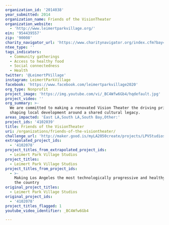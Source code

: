```yaml
---
organization_id: '2014038'
year_submitted: 2014
organization_name: Friends of the VisionTheater
organization_website:
  - 'http://www.leimertparkvillage.org/'
ein: '954439557'
zip: '90008'
charity_navigator_url: 'https://www.charitynavigator.org/index.cfm?bay=search.profile&ein=954439557'
ntee_type: ''
tags_indicators:
  - Community gatherings
  - Access to healthy food
  - Social connectedness
  - Health
twitter: '@LeimertPVillage'
instagram: LeimertParkVillage
facebook: 'https://www.facebook.com/leimertparkvillage2020'
org_type: Nonprofit
project_image: 'https://img.youtube.com/vi/_BC4Wfw6Gb4/hqdefault.jpg'
project_video: ''
org_summary: >-
  We are committed to making a renovated Vision Theater the driving principle in
  shaping local development around a shared cultural legacy.
areas_impacted: 'East LA,South LA,South Bay,Other:'
project_ids: '4102039'
title: Friends of the VisionTheater
uri: /organizations/friends-of-the-visiontheater/
challenge_url: 'http://maker.good.is/myLA2050create/projects/LPVStudios.html'
extrapolated_project_ids:
  - '4102078'
project_titles_from_extrapolated_project_ids:
  - Leimert Park Village Studios
project_titles:
  - Leimert Park Village Studios
project_titles_from_project_ids:
  - >-
    Making Los Angeles the most technologically progressive and healthy city in
    the country
original_project_titles:
  - Leimert Park Village Studios
original_project_ids:
  - '4102078'
project_titles_flagged: 1
youtube_video_identifier: _BC4Wfw6Gb4

---
```

